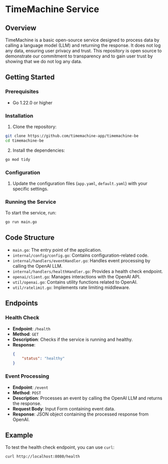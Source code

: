 # TimeMachine Service

## Overview

TimeMachine is a basic open-source service designed to process data by calling a language model (LLM) and returning the response. It does not log any data, ensuring user privacy and trust. This repository is open source to demonstrate our commitment to transparency and to gain user trust by showing that we do not log any data.

## Getting Started

### Prerequisites

- Go 1.22.0 or higher

### Installation

1. Clone the repository:

```bash
git clone https://github.com/timemachine-app/timemachine-be
cd timemachine-be
```

2. Install the dependencies:

```bash
go mod tidy
```

### Configuration

1. Update the configuration files (`app.yaml`, `default.yaml`) with your specific settings.

### Running the Service

To start the service, run:

```bash
go run main.go
```

## Code Structure

- `main.go`: The entry point of the application.
- `internal/config/config.go`: Contains configuration-related code.
- `internal/handlers/eventHandler.go`: Handles event processing by calling the OpenAI LLM.
- `internal/handlers/healthHandler.go`: Provides a health check endpoint.
- `openai/client.go`: Manages interactions with the OpenAI API.
- `util/openai.go`: Contains utility functions related to OpenAI.
- `util/ratelimit.go`: Implements rate limiting middleware.

## Endpoints

### Health Check

- **Endpoint**: `/health`
- **Method**: `GET`
- **Description**: Checks if the service is running and healthy.
- **Response**: 
  ```json
  {
      "status": "healthy"
  }
  ```

### Event Processing

- **Endpoint**: `/event`
- **Method**: `POST`
- **Description**: Processes an event by calling the OpenAI LLM and returns the response.
- **Request Body**: Input Form containing event data.
- **Response**: JSON object containing the processed response from OpenAI.

## Example

To test the health check endpoint, you can use `curl`:

```bash
curl http://localhost:8080/health
```
